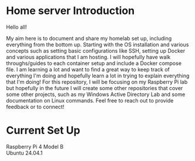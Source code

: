 # Home server Introduction
Hello all!

My aim here is to document and share my homelab set up, including everything from the bottom up. Starting with the OS installation and various concepts such as setting basic configurations like SSH, setting up Docker and various applications that I am hosting. I will hopefully have walk throughs/guides to each container setup and include a Docker compose file. I am learning a lot and want to find a great way to keep track of everything I'm doing and hopefully learn a lot in trying to explain everything that I'm doing! For this repository, I will be focusing on my Raspberry Pi lab but hopefully in the future I will create some other repositories that cover some other projects, such as my Windows Active Directory Lab and some documentation on Linux commands. Feel free to reach out to provide feedback or to connect!


# Current Set Up
Raspberry Pi 4 Model B </br>
Ubuntu 24.04.1 


